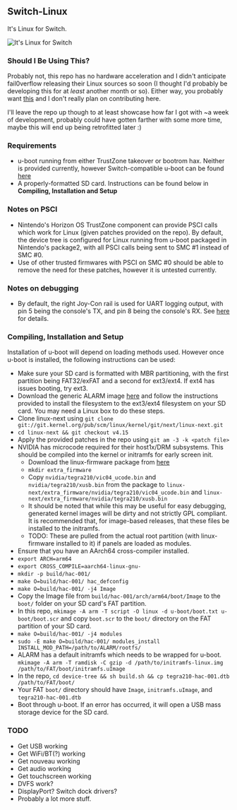 ## Switch-Linux 
It's Linux for Switch.

![It's Linux for Switch](https://pbs.twimg.com/media/DbPteKUU8AAFzQY.jpg)

### Should I Be Using This?
Probably not, this repo has no hardware acceleration and I didn't anticipate fail0verflow releasing their Linux sources so soon (I thought I'd probably be developing this for at *least* another month or so). Either way, you probably want [this](https://github.com/fail0verflow/shofel2) and I don't really plan on contributing here.

I'll leave the repo up though to at least showcase how far I got with ~a week of development, probably could have gotten farther with some more time, maybe this will end up being retrofitted later :)

### Requirements
- u-boot running from either TrustZone takeover or bootrom hax. Neither is provided currently, however Switch-compatible u-boot can be found [here](https://github.com/shinyquagsire23/u-boot)
- A properly-formatted SD card. Instructions can be found below in **Compiling, Installation and Setup**

### Notes on PSCI
- Nintendo's Horizon OS TrustZone component can provide PSCI calls which work for Linux (given patches provided on the repo). By default, the device tree is configured for Linux running from u-boot packaged in Nintendo's package2, with all PSCI calls being sent to SMC #1 instead of SMC #0.
- Use of other trusted firmwares with PSCI on SMC #0 should be able to remove the need for these patches, however it is untested currently.

### Notes on debugging
- By default, the right Joy-Con rail is used for UART logging output, with pin 5 being the console's TX, and pin 8 being the console's RX. See [here](https://github.com/dekuNukem/Nintendo_Switch_Reverse_Engineering) for details.

### Compiling, Installation and Setup

Installation of u-boot will depend on loading methods used. However once u-boot is installed, the following instructions can be used:

- Make sure your SD card is formatted with MBR partitioning, with the first partition being FAT32/exFAT and a second for ext3/ext4. If ext4 has issues booting, try ext3.
- Download the generic ALARM image [here](https://archlinuxarm.org/platforms/armv8/generic) and follow the instructions provided to install the filesystem to the ext3/ext4 filesystem on your SD card. You may need a Linux box to do these steps.
- Clone linux-next using `git clone git://git.kernel.org/pub/scm/linux/kernel/git/next/linux-next.git`
- `cd linux-next && git checkout v4.15`
- Apply the provided patches in the repo using `git am -3 -k <patch file>`
- NVIDIA has microcode required for their host1x/DRM subsystems. This should be compiled into the kernel or initramfs for early screen init.
    - Download the linux-firmware package from [here](https://archlinuxarm.org/packages/any/linux-firmware)
    - `mkdir extra_firmware`
    - Copy `nvidia/tegra210/vic04_ucode.bin` and `nvidia/tegra210/xusb.bin` from the package to `linux-next/extra_firmware/nvidia/tegra210/vic04_ucode.bin` and `linux-next/extra_firmware/nvidia/tegra210/xusb.bin`
    - It should be noted that while this may be useful for easy debugging, generated kernel images will be dirty and not strictly GPL compliant. It is recommended that, for image-based releases, that these files be installed to the initramfs.
    - TODO: These are pulled from the actual root partition (with linux-firmware installed to it) if panels are loaded as modules.
- Ensure that you have an AArch64 cross-compiler installed.
- `export ARCH=arm64`
- `export CROSS_COMPILE=aarch64-linux-gnu-`
- `mkdir -p build/hac-001/`
- `make O=build/hac-001/ hac_defconfig`
- `make O=build/hac-001/ -j4 Image`
- Copy the Image file from `build/hac-001/arch/arm64/boot/Image` to the `boot/` folder on your SD card's FAT partition.
- In this repo, `mkimage -A arm -T script -O linux -d u-boot/boot.txt u-boot/boot.scr` and copy `boot.scr` to the `boot/` directory on the FAT partition of your SD card.
- `make O=build/hac-001/ -j4 modules`
- `sudo -E make O=build/hac-001/ modules_install INSTALL_MOD_PATH=/path/to/ALARM/rootfs/`
- ALARM has a default initramfs which needs to be wrapped for u-boot. `mkimage -A arm -T ramdisk -C gzip -d /path/to/initramfs-linux.img /path/to/FAT/boot/initramfs.uImage`
- In the repo, `cd device-tree && sh build.sh && cp tegra210-hac-001.dtb /path/to/FAT/boot/`
- Your FAT `boot/` directory should have `Image`, `initramfs.uImage`, and `tegra210-hac-001.dtb`
- Boot through u-boot. If an error has occurred, it will open a USB mass storage device for the SD card.

### TODO
- Get USB working
- Get WiFi/BT(?) working
- Get nouveau working
- Get audio working
- Get touchscreen working
- DVFS work?
- DisplayPort? Switch dock drivers?
- Probably a lot more stuff.
